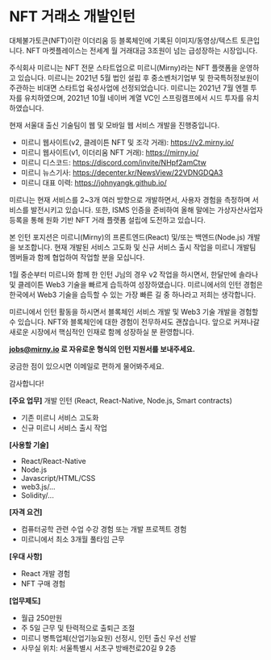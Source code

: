 # NFT 거래소 개발인턴

대체불가토큰(NFT)이란 이더리움 등 블록체인에 기록된 이미지/동영상/텍스트 토큰입니다. NFT 마켓플레이스는 전세계 월 거래대금 3조원이 넘는 급성장하는 시장입니다. 

주식회사 미르니는 NFT 전문 스타트업으로 미르니(Mirny)라는 NFT 플랫폼을 운영하고 있습니다. 미르니는 2021년 5월 법인 설립 후 중소벤처기업부 및 한국특허정보원이 주관하는 비대면 스타트업 육성사업에 선정되었습니다. 미르니는 2021년 7월 엔젤 투자를 유치하였으며, 2021년 10월 네이버 계열 VC인 스프링캠프에서 시드 투자를 유치하였습니다.

현재 서울대 출신 기술팀이 웹 및 모바일 웹 서비스 개발을 진행중입니다. 
- 미르니 웹사이트(v2, 클레이튼 NFT 및 조각 거래): https://v2.mirny.io/
- 미르니 웹사이트(v1, 이더리움 NFT 거래): https://mirny.io/
- 미르니 디스코드: https://discord.com/invite/NHpf2amCtw
- 미르니 뉴스기사: https://decenter.kr/NewsView/22VDNGDQA3
- 미르니 대표 이력: https://johnyangk.github.io/

미르니는 현재 서비스를 2~3개 여러 방향으로 개발하면서, 사용자 경험을 측정하며 서비스를 발전시키고 있습니다. 또한, ISMS 인증을 준비하여 올해 말에는 가상자산사업자 등록을 통해 원화 기반 NFT 거래 플랫폼 설립에 도전하고 있습니다.

본 인턴 포지션은 미르니(Mirny)의 프론트엔드(React) 및/또는 백엔드(Node.js) 개발을 보조합니다. 현재 개발된 서비스 고도화 및 신규 서비스 출시 작업을 미르니 개발팀 멤버들과 함께 협업하여 작업할 분을 모십니다.

1월 중순부터 미르니와 함께 한 인턴 J님의 경우 v2 작업을 하시면서, 한달만에 솔라나 및 클레이튼 Web3 기술을 빠르게 습득하여 성장하였습니다. 미르니에서의 인턴 경험은 한국에서 Web3 기술을 습득할 수 있는 가장 빠른 길 중 하나라고 저희는 생각합니다.

미르니에서 인턴 활동을 하시면서 블록체인 서비스 개발 및 Web3 기술 개발을 경험할 수 있습니다. NFT와 블록체인에 대한 경험이 전무하셔도 괜찮습니다. 앞으로 커져나갈 새로운 시장에서 핵심적인 인재로 함께 성장하실 분 환영합니다.

**jobs@mirny.io 로 자유로운 형식의 인턴 지원서를 보내주세요.**

궁금한 점이 있으시면 이메일로 편하게 물어봐주세요.

감사합니다!

**[주요 업무]**
개발 인턴 (React, React-Native, Node.js, Smart contracts)
- 기존 미르니 서비스 고도화
- 신규 미르니 서비스 출시 작업

**[사용할 기술]**
- React/React-Native
- Node.js
- Javascript/HTML/CSS
- web3.js/…
- Solidity/...

**[자격 요건]**
- 컴퓨터공학 관련 수업 수강 경험 또는 개발 프로젝트 경험
- 미르니에서 최소 3개월 풀타임 근무

**[우대 사항]**
- React 개발 경험
- NFT 구매 경험

**[업무제도]**
- 월급 250만원
- 주 5일 근무 및 탄력적으로 출퇴근 조절
- 미르니 병특업체(산업기능요원) 선정시, 인턴 출신 우선 선발 
- 사무실 위치: 서울특별시 서초구 방배천로20길 9 2층
